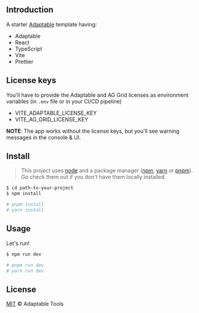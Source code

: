 ## Introduction

A starter [Adaptable](https://docs.adaptabletools.com/) template having:

- Adaptable
- React
- TypeScript
- Vite
- Prettier

## License keys

You'll have to provide the Adaptable and AG Grid licenses as environment variables (in `.env` file or in your CI/CD pipeline)

- VITE_ADAPTABLE_LICENSE_KEY
- VITE_AG_GRID_LICENSE_KEY

__NOTE__: The app works without the license keys, but you'll see warning messages in the console & UI.

## Install

> This project uses [node](http://nodejs.org) and a package manager ([npm](https://npmjs.com), [yarn](https://yarnpkg.com/) or [pnpm](https://pnpm.io/)). Go check them out if you don't have them locally installed.

```sh
$ cd path-to-your-project
$ npm install

# pnpm install
# yarn install
```
## Usage

Let's run!

```sh
$ npm run dev

# pnpm run dev
# yarn run dev
```
## License

[MIT](LICENSE) © Adaptable Tools
